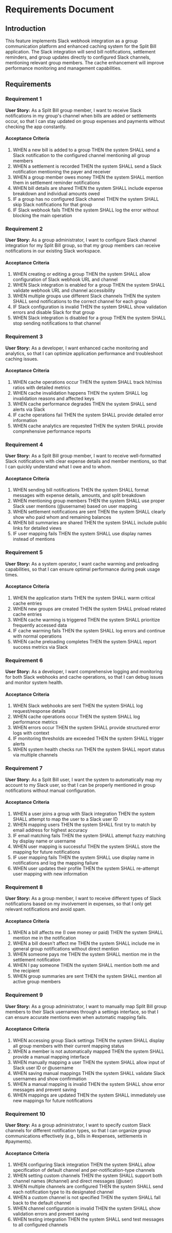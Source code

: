 # Requirements Document

## Introduction

This feature implements Slack webhook integration as a group communication platform and enhanced caching system for the Split Bill application. The Slack integration will send bill notifications, settlement reminders, and group updates directly to configured Slack channels, mentioning relevant group members. The cache enhancement will improve performance monitoring and management capabilities.

## Requirements

### Requirement 1

**User Story:** As a Split Bill group member, I want to receive Slack notifications in my group's channel when bills are added or settlements occur, so that I can stay updated on group expenses and payments without checking the app constantly.

#### Acceptance Criteria

1. WHEN a new bill is added to a group THEN the system SHALL send a Slack notification to the configured channel mentioning all group members
2. WHEN a settlement is recorded THEN the system SHALL send a Slack notification mentioning the payer and receiver
3. WHEN a group member owes money THEN the system SHALL mention them in settlement reminder notifications
4. WHEN bill details are shared THEN the system SHALL include expense breakdown and individual amounts owed
5. IF a group has no configured Slack channel THEN the system SHALL skip Slack notifications for that group
6. IF Slack webhook fails THEN the system SHALL log the error without blocking the main operation

### Requirement 2

**User Story:** As a group administrator, I want to configure Slack channel integration for my Split Bill group, so that my group members can receive notifications in our existing Slack workspace.

#### Acceptance Criteria

1. WHEN creating or editing a group THEN the system SHALL allow configuration of Slack webhook URL and channel
2. WHEN Slack integration is enabled for a group THEN the system SHALL validate webhook URL and channel accessibility
3. WHEN multiple groups use different Slack channels THEN the system SHALL send notifications to the correct channel for each group
4. IF Slack configuration is invalid THEN the system SHALL show validation errors and disable Slack for that group
5. WHEN Slack integration is disabled for a group THEN the system SHALL stop sending notifications to that channel

### Requirement 3

**User Story:** As a developer, I want enhanced cache monitoring and analytics, so that I can optimize application performance and troubleshoot caching issues.

#### Acceptance Criteria

1. WHEN cache operations occur THEN the system SHALL track hit/miss ratios with detailed metrics
2. WHEN cache invalidation happens THEN the system SHALL log invalidation reasons and affected keys
3. WHEN cache performance degrades THEN the system SHALL send alerts via Slack
4. IF cache operations fail THEN the system SHALL provide detailed error information
5. WHEN cache analytics are requested THEN the system SHALL provide comprehensive performance reports

### Requirement 4

**User Story:** As a Split Bill group member, I want to receive well-formatted Slack notifications with clear expense details and member mentions, so that I can quickly understand what I owe and to whom.

#### Acceptance Criteria

1. WHEN sending bill notifications THEN the system SHALL format messages with expense details, amounts, and split breakdown
2. WHEN mentioning group members THEN the system SHALL use proper Slack user mentions (@username) based on user mapping
3. WHEN settlement notifications are sent THEN the system SHALL clearly show who paid whom and remaining balances
4. WHEN bill summaries are shared THEN the system SHALL include public links for detailed views
5. IF user mapping fails THEN the system SHALL use display names instead of mentions

### Requirement 5

**User Story:** As a system operator, I want cache warming and preloading capabilities, so that I can ensure optimal performance during peak usage times.

#### Acceptance Criteria

1. WHEN the application starts THEN the system SHALL warm critical cache entries
2. WHEN new groups are created THEN the system SHALL preload related cache entries
3. WHEN cache warming is triggered THEN the system SHALL prioritize frequently accessed data
4. IF cache warming fails THEN the system SHALL log errors and continue with normal operations
5. WHEN cache preloading completes THEN the system SHALL report success metrics via Slack

### Requirement 6

**User Story:** As a developer, I want comprehensive logging and monitoring for both Slack webhooks and cache operations, so that I can debug issues and monitor system health.

#### Acceptance Criteria

1. WHEN Slack webhooks are sent THEN the system SHALL log request/response details
2. WHEN cache operations occur THEN the system SHALL log performance metrics
3. WHEN errors occur THEN the system SHALL provide structured error logs with context
4. IF monitoring thresholds are exceeded THEN the system SHALL trigger alerts
5. WHEN system health checks run THEN the system SHALL report status via multiple channels

### Requirement 7

**User Story:** As a Split Bill user, I want the system to automatically map my account to my Slack user, so that I can be properly mentioned in group notifications without manual configuration.

#### Acceptance Criteria

1. WHEN a user joins a group with Slack integration THEN the system SHALL attempt to map the user to a Slack user ID
2. WHEN mapping users THEN the system SHALL first try to match by email address for highest accuracy
3. IF email matching fails THEN the system SHALL attempt fuzzy matching by display name or username
4. WHEN user mapping is successful THEN the system SHALL store the mapping for future notifications
5. IF user mapping fails THEN the system SHALL use display name in notifications and log the mapping failure
6. WHEN user updates their profile THEN the system SHALL re-attempt user mapping with new information

### Requirement 8

**User Story:** As a group member, I want to receive different types of Slack notifications based on my involvement in expenses, so that I only get relevant notifications and avoid spam.

#### Acceptance Criteria

1. WHEN a bill affects me (I owe money or paid) THEN the system SHALL mention me in the notification
2. WHEN a bill doesn't affect me THEN the system SHALL include me in general group notifications without direct mention
3. WHEN someone pays me THEN the system SHALL mention me in the settlement notification
4. WHEN I pay someone THEN the system SHALL mention both me and the recipient
5. WHEN group summaries are sent THEN the system SHALL mention all active group members

### Requirement 9

**User Story:** As a group administrator, I want to manually map Split Bill group members to their Slack usernames through a settings interface, so that I can ensure accurate mentions even when automatic mapping fails.

#### Acceptance Criteria

1. WHEN accessing group Slack settings THEN the system SHALL display all group members with their current mapping status
2. WHEN a member is not automatically mapped THEN the system SHALL provide a manual mapping interface
3. WHEN manually mapping a user THEN the system SHALL allow input of Slack user ID or @username
4. WHEN saving manual mappings THEN the system SHALL validate Slack usernames and show confirmation
5. WHEN a manual mapping is invalid THEN the system SHALL show error messages and prevent saving
6. WHEN mappings are updated THEN the system SHALL immediately use new mappings for future notifications

### Requirement 10

**User Story:** As a group administrator, I want to specify custom Slack channels for different notification types, so that I can organize group communications effectively (e.g., bills in #expenses, settlements in #payments).

#### Acceptance Criteria

1. WHEN configuring Slack integration THEN the system SHALL allow specification of default channel and per-notification-type channels
2. WHEN setting custom channels THEN the system SHALL support both channel names (#channel) and direct messages (@user)
3. WHEN multiple channels are configured THEN the system SHALL send each notification type to its designated channel
4. WHEN a custom channel is not specified THEN the system SHALL fall back to the default channel
5. WHEN channel configuration is invalid THEN the system SHALL show validation errors and prevent saving
6. WHEN testing integration THEN the system SHALL send test messages to all configured channels
